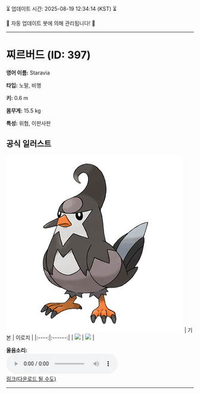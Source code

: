 
⏳ 업데이트 시간: 2025-08-19 12:34:14 (KST) ⏳

🤖 자동 업데이트 봇에 의해 관리됩니다! 🤖

---

# 찌르버드 (ID: 397)
**영어 이름:** Staravia

**타입:** 노말, 비행

**키:** 0.6 m

**몸무게:** 15.5 kg

**특성:** 위협, 이판사판

## 공식 일러스트
![](https://raw.githubusercontent.com/PokeAPI/sprites/master/sprites/pokemon/other/official-artwork/397.png)
| 기본 | 이로치 |
|:----:|:------:|
| <img src="http://play.pokemonshowdown.com/sprites/ani/staravia.gif" width="200"> | <img src="http://play.pokemonshowdown.com/sprites/ani-shiny/staravia.gif" width="200"> |

**울음소리:**<br><audio controls src="https://raw.githubusercontent.com/PokeAPI/cries/main/cries/pokemon/latest/397.ogg"></audio><br> [링크(다운로드 될 수도)](https://raw.githubusercontent.com/PokeAPI/cries/main/cries/pokemon/latest/397.ogg)


---
